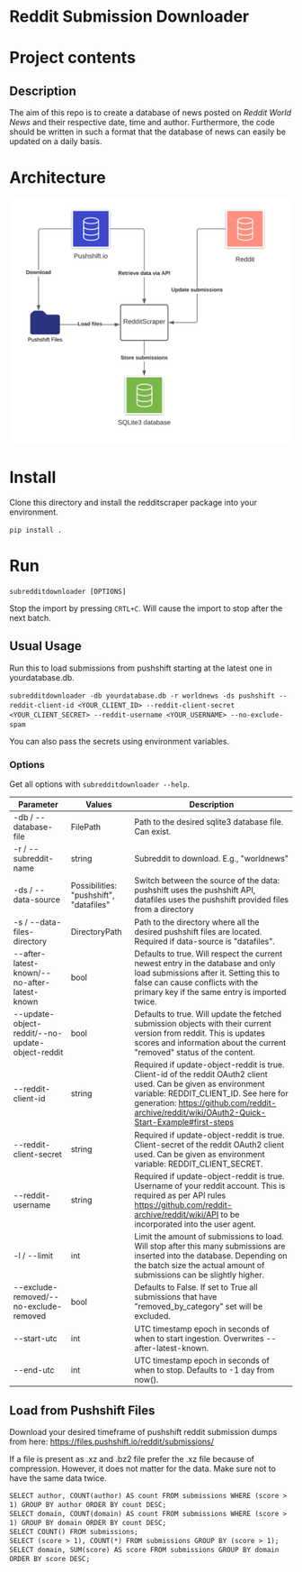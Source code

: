 #  Reddit Submission Downloader

# Project contents

## Description

The aim of this repo is to create a database of news posted on *Reddit World News* and their respective date, time and author. Furthermore, the code should be written in such a format that the database of news can easily be updated on a daily basis.

# Architecture
![RedditScraperArchitecture](./RedditScraper.png)


# Install
Clone this directory and install the redditscraper package into your environment.

`pip install .`

# Run

`subredditdownloader [OPTIONS]`

Stop the import by pressing `CRTL+C`. Will cause the import to stop after the next batch.

## Usual Usage
Run this to load submissions from pushshift starting at the latest one in yourdatabase.db.

`subredditdownloader -db yourdatabase.db -r worldnews -ds pushshift --reddit-client-id <YOUR_CLIENT_ID> --reddit-client-secret <YOUR_CLIENT_SECRET> --reddit-username <YOUR_USERNAME> --no-exclude-spam`

You can also pass the secrets using environment variables.

### Options
Get all options with `subredditdownloader --help`.

| Parameter                                        | Values                                  | Description                                                  |
| ------------------------------------------------ | --------------------------------------- | ------------------------------------------------------------ |
| -db / --database-file                            | FilePath                                | Path to the desired sqlite3 database file. Can exist.        |
| -r / --subreddit-name                            | string                                  | Subreddit to download. E.g., "worldnews"                     |
| -ds / --data-source                              | Possibilities: "pushshift", "datafiles" | Switch between the source of the data: pushshift uses the pushshift API, datafiles uses the pushshift provided files from a directory |
| -s / --data-files-directory                      | DirectoryPath                           | Path to the directory where all the desired pushshift files are located. Required if data-source is "datafiles". |
| --after-latest-known/--no-after-latest-known     | bool                                    | Defaults to true. Will respect the current newest entry in the database and only load submissions after it. Setting this to false can cause conflicts with the primary key if the same entry is imported twice. |
| --update-object-reddit/--no-update-object-reddit | bool                                    | Defaults to true. Will update the fetched submission objects with their current version from reddit. This is updates scores and information about the current "removed" status of the content. |
| --reddit-client-id                               | string                                  | Required if update-object-reddit is true. Client-id of the reddit OAuth2 client used. Can be given as environment variable: REDDIT_CLIENT_ID. See here for generation: https://github.com/reddit-archive/reddit/wiki/OAuth2-Quick-Start-Example#first-steps |
| --reddit-client-secret                           | string                                  | Required if update-object-reddit is true. Client-secret of the reddit OAuth2 client used. Can be given as environment variable: REDDIT_CLIENT_SECRET. |
| --reddit-username                                | string                                  | Required if update-object-reddit is true. Username of your reddit account. This is required as per API rules https://github.com/reddit-archive/reddit/wiki/API to be incorporated into the user agent. |
| -l / --limit                                     | int                                     | Limit the amount of submissions to load. Will stop after this many submissions are inserted into the database. Depending on the batch size the actual amount of submissions can be slightly higher. |
| --exclude-removed/--no-exclude-removed           | bool                                    | Defaults to False. If set to True all submissions that have "removed_by_category" set will be excluded. |
| --start-utc                                      | int                                     | UTC timestamp epoch in seconds of when to start ingestion. Overwrites --after-latest-known. |
| --end-utc                                        | int                                     | UTC timestamp epoch in seconds of when to stop. Defaults to -1 day from now(). |

## Load from Pushshift Files

Download your desired timeframe of pushshift reddit submission dumps from here:
https://files.pushshift.io/reddit/submissions/

If a file is present as .xz and .bz2 file prefer the .xz file because of compression. However, it does not matter for the data.
Make sure not to have the same data twice.

```
SELECT author, COUNT(author) AS count FROM submissions WHERE (score > 1) GROUP BY author ORDER BY count DESC;
SELECT domain, COUNT(domain) AS count FROM submissions WHERE (score > 1) GROUP BY domain ORDER BY count DESC;
SELECT COUNT() FROM submissions;
SELECT (score > 1), COUNT(*) FROM submissions GROUP BY (score > 1);
SELECT domain, SUM(score) AS score FROM submissions GROUP BY domain ORDER BY score DESC;
```





